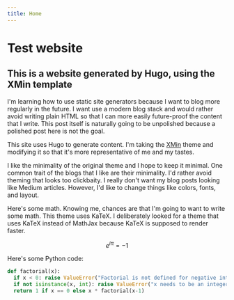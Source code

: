 ```yaml
---
title: Home
---
```


# Test website

## This is a website generated by Hugo, using the XMin template

I'm learning how to use static site generators because I want to blog more regularly in the future. I want use a modern blog stack and would rather avoid writing plain HTML so that I can more easily future-proof the content that I write. This post itself is naturally going to be unpolished because a polished post here is not the goal.

This site uses Hugo to generate content. I'm taking the [XMin](https://themes.gohugo.io/themes/hugo-xmin/) theme and modifying it so that it's more representative of me and my tastes.

I like the minimality of the original theme and I hope to keep it minimal. One common trait of the blogs that I like are their minimality. I'd rather avoid theming that looks too clickbaity. I really don't want my blog posts looking like Medium articles. However, I'd like to change things like colors, fonts, and layout.

Here's some math. Knowing me, chances are that I'm going to want to write some math. This theme uses KaTeX. I deliberately looked for a theme that uses KaTeX instead of MathJax because KaTeX is supposed to render faster.

$$e^{i \pi} = -1$$

Here's some Python code:

```python
def factorial(x):
  if x < 0: raise ValueError("Factorial is not defined for negative integers.")
  if not isinstance(x, int): raise ValueError("x needs to be an integer. This isn't the Gamma function.")
  return 1 if x == 0 else x * factorial(x-1)
```
